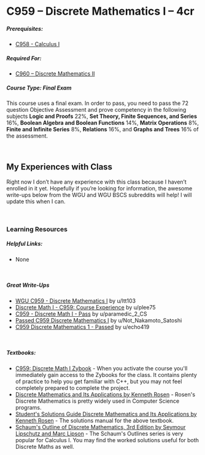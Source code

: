# C959 – Discrete Mathematics I – 4cr
<h5>Prerequisites:</h5>
<ul>
  <li><a href="https://github.com/Krautpaddy/myBSCS-Classes-Notes/blob/main/C958.md">C958 - Calculus I</a></li>
</ul>

<h5>Required For:</h5>
<ul>
  <li><a href="https://github.com/Krautpaddy/myBSCS-Classes-Notes/blob/main/C960.md">C960 – Discrete Mathematics II</a></li>
</ul>

<h5><b>Course Type:</b> Final Exam</h5>
<p>This course uses a final exam. In order to pass, you need to pass the 72 question Objective Assessment and prove competency in the following subjects <b>Logic and Proofs</b> 22%, <b>Set Theory, Finite Sequences, and Series</b> 16%, <b>Boolean Algebra and Boolean Functions</b> 14%, <b>Matrix Operations</b> 8%, <b>Finite and Infinite Series</b> 8%, <b>Relations</b> 16%, and <b>Graphs and Trees</b> 16% of the assessment.</p> 

<br />

<h2>My Experiences with Class</h2>
<p>Right now I don’t have any experience with this class because I haven’t enrolled in it yet. Hopefully if you’re looking for information, the awesome write-ups below from the WGU and WGU BSCS subreddits will help! I will update this when I can.</p>
<br />

<h3>Learning Resources</h3>

<h5>Helpful Links:</h5>
<ul>
  <li>None</li>
</ul>

<br />

<h5>Great Write-Ups</h5>
<ul>
  <li><a href="https://www.reddit.com/r/WGU_CompSci/comments/hhzatg/wgu_c959_discrete_mathematics_i/">WGU C959 - Discrete Mathematics I</a> by u/ltt103</li>
  <li><a href="https://www.reddit.com/r/WGU/comments/fa46j7/discrete_math_i_c959_course_experience/">Discrete Math I - C959: Course Experience</a> by u/plee75</li>
  <li><a href="https://www.reddit.com/r/WGU_CompSci/comments/i0xdq0/c959_discrete_math_i_pass/">C959 - Discrete Math I - Pass</a> by u/paramedic_2_CS</li>
  <li><a href="https://www.reddit.com/r/WGU_CompSci/comments/idr79x/passed_c959_discrete_mathematics_i/">Passed C959 Discrete Mathematics I</a> by u/Not_Nakamoto_Satoshi</li>
  <li><a href="https://www.reddit.com/r/WGU_CompSci/comments/cjozja/c959_discrete_mathematics_1_passed/">C959 Discrete Mathematics 1 - Passed</a> by u/echo419</li>
</ul>

<br />

<h5>Textbooks:</h5>
<ul>
  <li><a href="https://learn.zybooks.com/zybook/WGUC9592018">C959: Discrete Math I Zybook</a> - When you activate the course you'll immediately gain access to the Zybooks for the class. It contains plenty of practice to help you get familiar with C++, but you may not feel completely prepared to complete the project.</li>
<li><a href="https://www.mheducation.com/highered/product/discrete-mathematics-applications-rosen/M9780073383095.html">Discrete Mathematics and Its Applications by Kenneth Rosen</a> - Rosen's Discrete Mathematics is pretty widely used in Computer Science programs.</li>
  <li><a href="http://www.cs.ucr.edu/~acald013/public/tmp/sol_dmaia_rosen.pdf">Student's Solutions Guide Discrete Mathematics and Its Applications by Kenneth Rosen</a> - The solutions manual for the above textbook.</li>
<li><a href="https://www.mheducation.com/highered/product/schaum-s-outline-discrete-mathematics-revised-third-edition-lipschutz-lipson/9780071615860.html">Schaum's Outline of Discrete Mathematics, 3rd Edition by Seymour Lipschutz and Marc Lipson</a> - The Schaum's Outlines series is very popular for Calculus I. You may find the worked solutions useful for both Discrete Maths as well.</li>
</ul>
